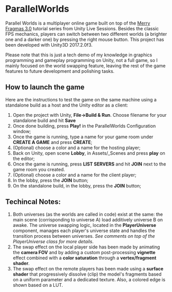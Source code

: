 # ParallelWorlds

Parallel Worlds is a multiplayer online game built on top of the [Merry Fragmas 3.0](https://unity3d.com/learn/tutorials/topics/multiplayer-networking/merry-fragmas-30-multiplayer-fps-foundation) tutorial series from Unity Live Sessions. Besides the classic FPS mechanics, players can switch between two different worlds (a brighter one and a darker one) by pressing the right mouse button. This project has been developed with Unity3D 2017.2.0f3.

Please note that this is just a tech demo of my knowledge in graphics programming and gameplay programming on Unity, not a full game, so I mainly focused on the world swapping feature, leaving the rest of the game features to future development and polishing tasks.

## How to launch the game

Here are the instructions to test the game on the same machine using a standalone build as a host and the Unity editor as a client:
1. Open the project with Unity, **File->Build & Run**. Choose filename for your standalone build and hit **Save**
2. Once done building, press **Play!** in the ParallelWorlds Configuration window;
3. Once the game is running, type a name for your game room under **CREATE A GAME** and press **CREATE**;
4. (Optional) choose a color and a name for the hosting player;
5. Back on Unity, open scene **Lobby**, in Assets/_Scenes and press **play** on the editor;
6. Once the game is running, press **LIST SERVERS** and hit **JOIN** next to the game room you created.
7. (Optional) choose a color and a name for the client player;
8. In the lobby, press the **JOIN** button;
9. On the standalone build, in the lobby, press the **JOIN** button;

## Techincal Notes:
1. Both universes (as the worlds are called in code) exist at the same: the main scene (corrisponding to universe A) load additively universe B on awake. The universe swapping logic, located in the **PlayerUniverse** component, manages each player's universe state and handles the transition process between universes. *See comments on top of the PlayerUniverse class for more details*.
2. The swap effect on the local player side has been made by animating the **camera FOV** and by adding a custom post-processing **vignette** effect combined with a **color saturation** through a **vertex/fragment shader**.
3. The swap effect on the remote players has been made using a **surface shader** that progressively dissolve (clip) the model's fragments based on a uniform parameter and a dedicated texture. Also, a colored edge is shown based on a LUT.
